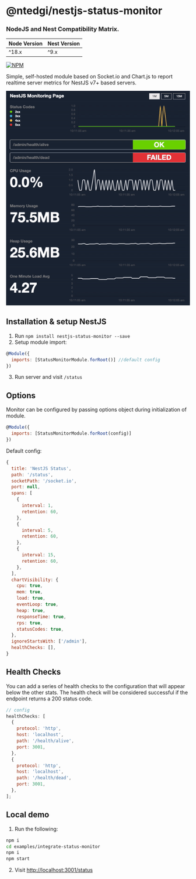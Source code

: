 # @ntedgi/nestjs-status-monitor

### NodeJS and Nest Compatibility Matrix.

| Node Version | Nest Version |
|--------------|--------------|
| ^18.x        | ^9.x         |


[![NPM](https://nodei.co/npm/@ntedgi/nestjs-status-monitor.png?downloads=true&downloadRank=true&stars=true)](https://nodei.co/npm/@ntedgi/nestjs-status-monitor/)

Simple, self-hosted module based on Socket.io and Chart.js to report realtime server metrics for NestJS v7+ based servers.

![Status monitor page](https://raw.githubusercontent.com/ntedgi/nestjs-status-monitor/main/assets/demo.gif?token=GHSAT0AAAAAACGYTHRFFTOGCQG3TJ6GCYSSZHMWXJQ)


## Installation & setup NestJS 

1. Run `npm install nestjs-status-monitor --save`
2. Setup module import:

```javascript
@Module({
  imports: [StatusMonitorModule.forRoot()] //default config
})
```

3. Run server and visit `/status`

## Options

Monitor can be configured by passing options object during initialization of
module.

```javascript
@Module({
  imports: [StatusMonitorModule.forRoot(config)]
})
```

Default config:

```javascript
{
  title: 'NestJS Status',
  path: '/status',
  socketPath: '/socket.io',
  port: null, 
  spans: [
    {
      interval: 1, 
      retention: 60, 
    },
    {
      interval: 5,
      retention: 60,
    },
    {
      interval: 15, 
      retention: 60,
    },
  ],
  chartVisibility: {
    cpu: true,
    mem: true,
    load: true,
    eventLoop: true,
    heap: true,
    responseTime: true,
    rps: true,
    statusCodes: true,
  },
  ignoreStartsWith: ['/admin'],
  healthChecks: [],
}
```

## Health Checks

You can add a series of health checks to the configuration that will appear
below the other stats. The health check will be considered successful if the
endpoint returns a 200 status code.

```javascript
// config
healthChecks: [
  {
    protocol: 'http',
    host: 'localhost',
    path: '/health/alive',
    port: 3001,
  },
  {
    protocol: 'http',
    host: 'localhost',
    path: '/health/dead',
    port: 3001,
  },
];
```

## Local demo

1. Run the following:

```sh
npm i
cd examples/integrate-status-monitor
npm i
npm start
```

2. Visit [http://localhost:3001/status](http://localhost:3001/status)
